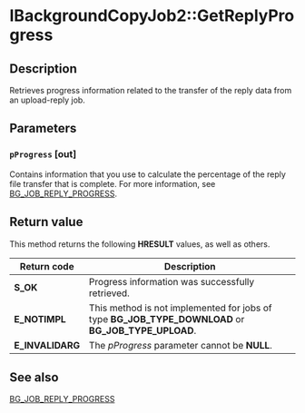 # IBackgroundCopyJob2::GetReplyProgress

## Description

Retrieves progress information related to the transfer of the reply data from an upload-reply job.

## Parameters

### `pProgress` [out]

Contains information that you use to calculate the percentage of the reply file transfer that is complete. For more information, see
[BG_JOB_REPLY_PROGRESS](https://learn.microsoft.com/windows/desktop/api/bits1_5/ns-bits1_5-bg_job_reply_progress).

## Return value

This method returns the following **HRESULT** values, as well as others.

| Return code | Description |
| --- | --- |
| ****S_OK**** | Progress information was successfully retrieved. |
| **E_NOTIMPL** | This method is not implemented for jobs of type **BG_JOB_TYPE_DOWNLOAD** or **BG_JOB_TYPE_UPLOAD**. |
| **E_INVALIDARG** | The *pProgress* parameter cannot be **NULL**. |

## See also

[BG_JOB_REPLY_PROGRESS](https://learn.microsoft.com/windows/desktop/api/bits/ns-bits-bg_job_progress)